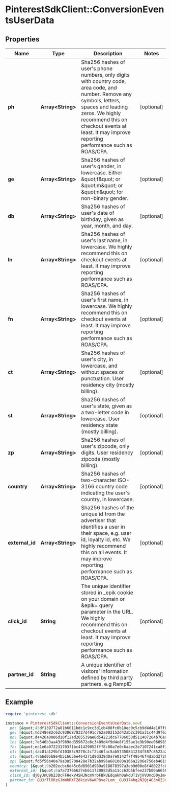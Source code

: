 # PinterestSdkClient::ConversionEventsUserData

## Properties

| Name | Type | Description | Notes |
| ---- | ---- | ----------- | ----- |
| **ph** | **Array&lt;String&gt;** | Sha256 hashes of user&#39;s phone numbers, only digits with country code, area code, and number. Remove any symbols, letters, spaces and leading zeros. We highly recommend this on checkout events at least. It may improve reporting performance such as ROAS/CPA. | [optional] |
| **ge** | **Array&lt;String&gt;** | Sha256 hashes of user&#39;s gender, in lowercase. Either \&quot;f\&quot; or \&quot;m\&quot; or \&quot;n\&quot; for non-binary gender. | [optional] |
| **db** | **Array&lt;String&gt;** | Sha256 hashes of user&#39;s date of birthday, given as year, month, and day. | [optional] |
| **ln** | **Array&lt;String&gt;** | Sha256 hashes of user&#39;s last name, in lowercase. We highly recommend this on checkout events at least. It may improve reporting performance such as ROAS/CPA. | [optional] |
| **fn** | **Array&lt;String&gt;** | Sha256 hashes of user&#39;s first name, in lowercase. We highly recommend this on checkout events at least. It may improve reporting performance such as ROAS/CPA. | [optional] |
| **ct** | **Array&lt;String&gt;** | Sha256 hashes of user&#39;s city, in lowercase, and without spaces or punctuation. User residency city (mostly billing). | [optional] |
| **st** | **Array&lt;String&gt;** | Sha256 hashes of user&#39;s state, given as a two-letter code in lowercase. User residency state (mostly billing). | [optional] |
| **zp** | **Array&lt;String&gt;** | Sha256 hashes of user&#39;s zipcode, only digits. User residency zipcode (mostly billing). | [optional] |
| **country** | **Array&lt;String&gt;** | Sha256 hashes of two-character ISO-3166 country code indicating the user&#39;s country, in lowercase. | [optional] |
| **external_id** | **Array&lt;String&gt;** | Sha256 hashes of the unique id from the advertiser that identifies a user in their space, e.g. user id, loyalty id, etc. We highly recommend this on all events. It may improve reporting performance such as ROAS/CPA. | [optional] |
| **click_id** | **String** | The unique identifier stored in _epik cookie on your domain or &amp;epik&#x3D; query parameter in the URL. We highly recommend this on checkout events at least. It may improve reporting performance such as ROAS/CPA. | [optional] |
| **partner_id** | **String** | A unique identifier of visitors&#39; information defined by third party partners. e.g RampID | [optional] |

## Example

```ruby
require 'pinterest_sdk'

instance = PinterestSdkClient::ConversionEventsUserData.new(
  ph: [&quot;45df139772a81b6011bdc1c9cc3d1cb408fc0b10ec0c5cb9d4d4e107f0ddc49d&quot;],
  ge: [&quot;0d248e82c62c9386878327d491c762a002152d42ab2c391a31c44d9f62675ddf&quot;],
  db: [&quot;d4426a0086d10f12ad265539ae8d54221dc67786053d511407204b76e99d7739&quot;],
  ln: [&quot;7e546b3aa43f989dd359672e6c3409d4f9d4e8f155ae1e9b90ee060985468c19&quot;],
  fn: [&quot;ec1e6a072231703f1bc41429052fff8c00a7e0c6aaec2e7107241ca8f3ceb6b2&quot;],
  ct: [&quot;4ac01a129bfd10385c9278c2cf2c46fac5ab57350841234f587c8522a2e4ce36&quot;],
  st: [&quot;49a6d05b8e4b516656e464271d9dd38d0a7e0142f7f49546f4dabd2720cafc34&quot;],
  zp: [&quot;fd5f56b40a79a385708428e7b32ab996a681080a166a2206e750eb4819186145&quot;],
  country: [&quot;9b202ecbc6d45c6d8901d989a918878397a3eb9d00e8f48022fc051b19d21a1d&quot;],
  external_id: [&quot;6a7a73766627eb611720883d5a11cc62b5bfee237b00a6658d78c50032ec4aee&quot;],
  click_id: dj0yJnU9b2JDcFFHekV4SHJNcmVrbFBkUEdqakh0akdUT1VjVVUmcD0yJm49cnNBQ3F2Q2dOVDBXWWhkWklrUGxBUSZ0PUFBQUFBR1BaY3Bv,
  partner_id: BUJrTlRRzGJmWhRXFZdkioV6wKPBve7Lom__GU9J74hq2NIQj4O3nOZJrp3mcUr5MptkXsI14juMOIM9mNZnM4zEUFT2JLVaFhcOfuuWz3IWEDtBf6I0DPc
)
```

